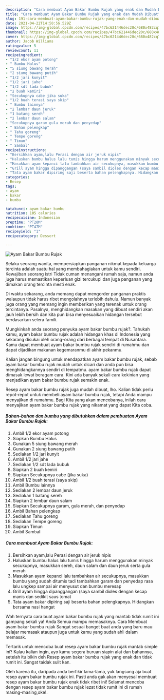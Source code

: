 ```yaml
---
description: "Cara membuat Ayam Bakar Bumbu Rujak yang enak dan Mudah Dibuat"
title: "Cara membuat Ayam Bakar Bumbu Rujak yang enak dan Mudah Dibuat"
slug: 191-cara-membuat-ayam-bakar-bumbu-rujak-yang-enak-dan-mudah-dibuat
date: 2021-04-22T14:50:56.529Z
image: https://img-global.cpcdn.com/recipes/47bc621446dec20c/680x482cq70/ayam-bakar-bumbu-rujak-foto-resep-utama.jpg
thumbnail: https://img-global.cpcdn.com/recipes/47bc621446dec20c/680x482cq70/ayam-bakar-bumbu-rujak-foto-resep-utama.jpg
cover: https://img-global.cpcdn.com/recipes/47bc621446dec20c/680x482cq70/ayam-bakar-bumbu-rujak-foto-resep-utama.jpg
author: Jacob Williams
ratingvalue: 5
reviewcount: 11
recipeingredient:
- "1/2 ekor ayam potong"
- " Bumbu Halus"
- "5 siung bawang merah"
- "2 siung bawang putih"
- "1/2 jari kunyit"
- "1/2 jari jahe"
- "1/2 sdt lada bubuk"
- "2 buah kemiri"
- "Secukupnya cabe jika suka"
- "1/2 buah terasi saya skip"
- " Bumbu lainnya"
- "2 lembar daun jeruk"
- "1 batang sereh"
- "2 lembar daun salam"
- "Secukupnya garam gula merah dan penyedap"
- " Bahan pelengkap"
- " Tahu goreng"
- " Tempe goreng"
- " Timun"
- " Sambal"
recipeinstructions:
- "Bersihkan ayam,lalu Perasi dengan air jeruk nipis"
- "Haluskan bumbu halus lalu tumis hingga harum menggunakan minyak secukupnya, masukkan sereh, daun salam dan daun jeruk serta gula merah"
- "Masukkan ayam kepanci lalu tambahkan air secukupnya, masukkan bumbu yang sudah ditumis tadi tambahkan garam dan penyedap rasa lalu ungkep sampai air menyusut dan bumbu meresap"
- "Grill ayam hingga dipanggangan (saya sambil dioles dengan kecap manis dan sedikit saus tomat"
- "Tata ayam bakar dipiring saji beserta bahan pelengkapnya. Hidangkan bersama nasi hangat"
categories:
- Resep
tags:
- ayam
- bakar
- bumbu

katakunci: ayam bakar bumbu 
nutrition: 105 calories
recipecuisine: Indonesian
preptime: "PT28M"
cooktime: "PT47M"
recipeyield: "1"
recipecategory: Dessert

---
```



![Ayam Bakar Bumbu Rujak](https://img-global.cpcdn.com/recipes/47bc621446dec20c/680x482cq70/ayam-bakar-bumbu-rujak-foto-resep-utama.jpg)

Selaku seorang wanita, mempersiapkan panganan nikmat kepada keluarga tercinta adalah suatu hal yang membahagiakan untuk kamu sendiri. Kewajiban seorang istri Tidak cuman menangani rumah saja, namun anda juga harus memastikan keperluan gizi tercukupi dan juga panganan yang dimakan orang tercinta mesti enak.

Di waktu  sekarang, anda memang dapat mengorder panganan praktis walaupun tidak harus ribet mengolahnya terlebih dahulu. Namun banyak juga orang yang memang ingin memberikan yang terenak untuk orang tercintanya. Pasalnya, menghidangkan masakan yang dibuat sendiri akan jauh lebih bersih dan kita pun bisa menyesuaikan hidangan tersebut berdasarkan selera famili. 



Mungkinkah anda seorang penyuka ayam bakar bumbu rujak?. Tahukah kamu, ayam bakar bumbu rujak adalah hidangan khas di Indonesia yang sekarang disukai oleh orang-orang dari berbagai tempat di Nusantara. Kamu dapat membuat ayam bakar bumbu rujak sendiri di rumahmu dan dapat dijadikan makanan kegemaranmu di akhir pekanmu.

Kalian jangan bingung untuk mendapatkan ayam bakar bumbu rujak, sebab ayam bakar bumbu rujak mudah untuk dicari dan anda pun bisa menghidangkannya sendiri di tempatmu. ayam bakar bumbu rujak dapat dimasak lewat beragam cara. Kini ada banyak sekali cara kekinian yang menjadikan ayam bakar bumbu rujak semakin enak.

Resep ayam bakar bumbu rujak juga mudah dibuat, lho. Kalian tidak perlu repot-repot untuk membeli ayam bakar bumbu rujak, tetapi Anda mampu menyajikan di rumahmu. Bagi Kita yang akan mencobanya, inilah cara menyajikan ayam bakar bumbu rujak yang nikamat yang dapat Kita coba.

<!--inarticleads1-->

##### Bahan-bahan dan bumbu yang dibutuhkan dalam pembuatan Ayam Bakar Bumbu Rujak:

1. Ambil 1/2 ekor ayam potong
1. Siapkan  Bumbu Halus
1. Gunakan 5 siung bawang merah
1. Gunakan 2 siung bawang putih
1. Sediakan 1/2 jari kunyit
1. Ambil 1/2 jari jahe
1. Sediakan 1/2 sdt lada bubuk
1. Siapkan 2 buah kemiri
1. Siapkan Secukupnya cabe (jika suka)
1. Ambil 1/2 buah terasi (saya skip)
1. Ambil  Bumbu lainnya
1. Sediakan 2 lembar daun jeruk
1. Sediakan 1 batang sereh
1. Siapkan 2 lembar daun salam
1. Siapkan Secukupnya garam, gula merah, dan penyedap
1. Ambil  Bahan pelengkap
1. Sediakan  Tahu goreng
1. Sediakan  Tempe goreng
1. Siapkan  Timun
1. Ambil  Sambal




<!--inarticleads2-->

##### Cara membuat Ayam Bakar Bumbu Rujak:

1. Bersihkan ayam,lalu Perasi dengan air jeruk nipis
1. Haluskan bumbu halus lalu tumis hingga harum menggunakan minyak secukupnya, masukkan sereh, daun salam dan daun jeruk serta gula merah
1. Masukkan ayam kepanci lalu tambahkan air secukupnya, masukkan bumbu yang sudah ditumis tadi tambahkan garam dan penyedap rasa lalu ungkep sampai air menyusut dan bumbu meresap
1. Grill ayam hingga dipanggangan (saya sambil dioles dengan kecap manis dan sedikit saus tomat
1. Tata ayam bakar dipiring saji beserta bahan pelengkapnya. Hidangkan bersama nasi hangat




Wah ternyata cara buat ayam bakar bumbu rujak yang mantab tidak rumit ini gampang sekali ya! Anda Semua mampu memasaknya. Cara Membuat ayam bakar bumbu rujak Sangat sesuai banget buat anda yang baru mau belajar memasak ataupun juga untuk kamu yang sudah ahli dalam memasak.

Tertarik untuk mencoba buat resep ayam bakar bumbu rujak mantab simple ini? Kalau kalian ingin, ayo kamu segera buruan siapin alat dan bahannya, setelah itu bikin deh Resep ayam bakar bumbu rujak yang enak dan tidak rumit ini. Sangat taidak sulit kan. 

Oleh karena itu, daripada anda berfikir lama-lama, yuk langsung aja buat resep ayam bakar bumbu rujak ini. Pasti anda gak akan menyesal membuat resep ayam bakar bumbu rujak enak tidak ribet ini! Selamat mencoba dengan resep ayam bakar bumbu rujak lezat tidak rumit ini di rumah masing-masing,oke!.

